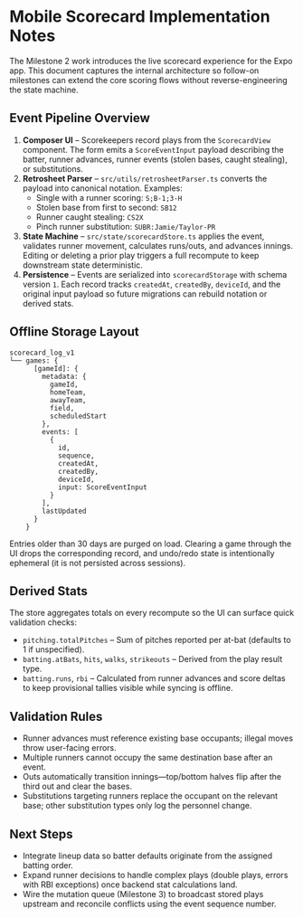 # Mobile Scorecard Implementation Notes

The Milestone 2 work introduces the live scorecard experience for the Expo app. This document captures the internal architecture so follow-on milestones can extend the core scoring flows without reverse-engineering the state machine.

## Event Pipeline Overview

1. **Composer UI** – Scorekeepers record plays from the `ScorecardView` component. The form emits a `ScoreEventInput` payload describing the batter, runner advances, runner events (stolen bases, caught stealing), or substitutions.
2. **Retrosheet Parser** – `src/utils/retrosheetParser.ts` converts the payload into canonical notation. Examples:
   - Single with a runner scoring: `S;B-1;3-H`
   - Stolen base from first to second: `SB12`
   - Runner caught stealing: `CS2X`
   - Pinch runner substitution: `SUBR:Jamie/Taylor-PR`
3. **State Machine** – `src/state/scorecardStore.ts` applies the event, validates runner movement, calculates runs/outs, and advances innings. Editing or deleting a prior play triggers a full recompute to keep downstream state deterministic.
4. **Persistence** – Events are serialized into `scorecardStorage` with schema version `1`. Each record tracks `createdAt`, `createdBy`, `deviceId`, and the original input payload so future migrations can rebuild notation or derived stats.

## Offline Storage Layout

```
scorecard_log_v1
└── games: {
      [gameId]: {
        metadata: {
          gameId,
          homeTeam,
          awayTeam,
          field,
          scheduledStart
        },
        events: [
          {
            id,
            sequence,
            createdAt,
            createdBy,
            deviceId,
            input: ScoreEventInput
          }
        ],
        lastUpdated
      }
    }
```

Entries older than 30 days are purged on load. Clearing a game through the UI drops the corresponding record, and undo/redo state is intentionally ephemeral (it is not persisted across sessions).

## Derived Stats

The store aggregates totals on every recompute so the UI can surface quick validation checks:

- `pitching.totalPitches` – Sum of pitches reported per at-bat (defaults to 1 if unspecified).
- `batting.atBats`, `hits`, `walks`, `strikeouts` – Derived from the play result type.
- `batting.runs`, `rbi` – Calculated from runner advances and score deltas to keep provisional tallies visible while syncing is offline.

## Validation Rules

- Runner advances must reference existing base occupants; illegal moves throw user-facing errors.
- Multiple runners cannot occupy the same destination base after an event.
- Outs automatically transition innings—top/bottom halves flip after the third out and clear the bases.
- Substitutions targeting runners replace the occupant on the relevant base; other substitution types only log the personnel change.

## Next Steps

- Integrate lineup data so batter defaults originate from the assigned batting order.
- Expand runner decisions to handle complex plays (double plays, errors with RBI exceptions) once backend stat calculations land.
- Wire the mutation queue (Milestone 3) to broadcast stored plays upstream and reconcile conflicts using the event sequence number.
